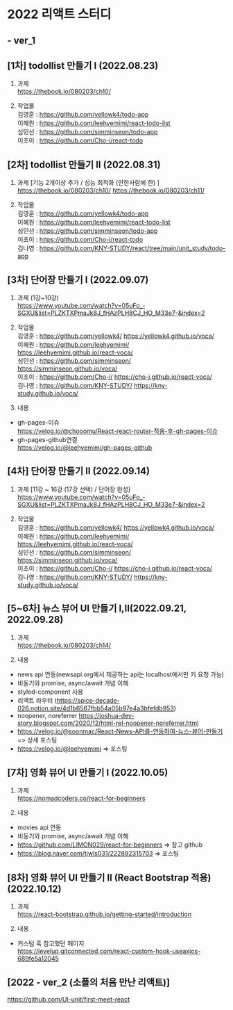 # 2022 리액트 스터디
## - ver_1

## [1차] todollist 만들기 Ⅰ (2022.08.23)
1. 과제 <br>
https://thebook.io/080203/ch10/<br>

2. 작업물<br>
김영훈 : https://github.com/yellowk4/todo-app <br>
이혜원 : https://github.com/leehyemimi/react-todo-list <br>
심민선 : https://github.com/simminseon/todo-app <br>
이초이 : https://github.com/Cho-i/react-todo<br>


## [2차] todollist 만들기 Ⅱ (2022.08.31)
1. 과제 [기능 2개이상 추가 / 성능 최적화 (안한사람에 한) ] <br>
https://thebook.io/080203/ch10/ https://thebook.io/080203/ch11/

2. 작업물<br>
김영훈 : https://github.com/yellowk4/todo-app <br>
이혜원 : https://github.com/leehyemimi/react-todo-list <br>
심민선 : https://github.com/simminseon/todo-app <br>
이초이 : https://github.com/Cho-i/react-todo <br>
김나영 : https://github.com/KNY-STUDY/react/tree/main/unit_study/todo-app


## [3차] 단어장 만들기 Ⅰ (2022.09.07)
1. 과제 (1강~10강)<br>
 https://www.youtube.com/watch?v=05uFo_-SGXU&list=PLZKTXPmaJk8J_fHAzPLH8CJ_HO_M33e7-&index=2<br>

2. 작업물<br>
김영훈 : https://github.com/yellowk4/ https://yellowk4.github.io/voca/ <br>
이혜원 : https://github.com/leehyemimi/ https://leehyemimi.github.io/react-voca/ <br>
심민선 : https://github.com/simminseon/ https://simminseon.github.io/voca/ <br>
이초이 : https://github.com/Cho-i/ https://cho-i.github.io/react-voca/<br>
김나영 : https://github.com/KNY-STUDY/ https://kny-study.github.io/voca/<br>
 
2. 내용 <br>
- gh-pages-이슈<br>
https://velog.io/@chooomu/React-react-router-적용-후-gh-pages-이슈
- gh-pages-github연결<br>
https://velog.io/@leehyemimi/gh-pages-github


## [4차] 단어장 만들기 Ⅱ (2022.09.14)
1. 과제 [11강 ~ 16강 (17강 선택) / 단어장 완성] <br>
https://www.youtube.com/watch?v=05uFo_-SGXU&list=PLZKTXPmaJk8J_fHAzPLH8CJ_HO_M33e7-&index=2<br>

2. 작업물<br>
김영훈 : https://github.com/yellowk4/ https://yellowk4.github.io/voca/ <br>
이혜원 : https://github.com/leehyemimi/ https://leehyemimi.github.io/react-voca/ <br>
심민선 : https://github.com/simminseon/ https://simminseon.github.io/voca/ <br>
이초이 : https://github.com/Cho-i/ https://cho-i.github.io/react-voca/<br>
김나영 : https://github.com/KNY-STUDY/ https://kny-study.github.io/voca/<br>


## [5~6차] 뉴스 뷰어 UI 만들기 Ⅰ,Ⅱ(2022.09.21, 2022.09.28)
1. 과제 <br>
 https://thebook.io/080203/ch14/  <br>
 
 
2. 내용 <br>
- news api 연동(newsapi.org에서 제공하는 api는 localhost에서만 키 요청 가능) 
- 비동기와 promise, async/await 개념 이해 
- styled-component 사용 
- 리액트 라우터 (https://spice-decade-026.notion.site/4d1b6567fbb54a05b97e4a3bfefdb953)  
- noopener, noreferrer https://joshua-dev-story.blogspot.com/2020/12/html-rel-noopener-noreferrer.html 
- https://velog.io/@soonmac/React-News-API를-연동하여-뉴스-뷰어-만들기 => 상세 포스팅 
- https://velog.io/@leehyemimi  => 포스팅

## [7차] 영화 뷰어 UI 만들기 Ⅰ (2022.10.05)

1. 과제<br>
https://nomadcoders.co/react-for-beginners

2. 내용<br>

- movies api 연동
- 비동기와 promise, async/await 개념 이해
- https://github.com/LIMON029/react-for-beginners => 참고 github
- https://blog.naver.com/tjwls031/222892315703  => 포스팅


## [8차] 영화 뷰어 UI 만들기 Ⅱ (React Bootstrap 적용) (2022.10.12)
1. 과제<br>
https://react-bootstrap.github.io/getting-started/introduction

2. 내용<br>
- 커스텀 훅 참고했던 페이지<br>
https://levelup.gitconnected.com/react-custom-hook-useaxios-689fe5a12045


## [2022 - ver_2 (소플의 처음 만난 리액트)]
https://github.com/UI-unit/first-meet-react
